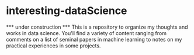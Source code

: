 # interesting-dataScience
*** under construction ***
This is a repository to organize my thoughts and works in data science. You'll find a variety of content ranging 
from comments on a list of seminal papers in machine learning to notes on my practical experiences in some projects. 

